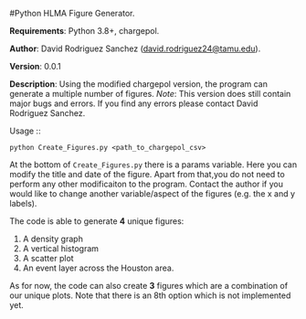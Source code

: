 #Python HLMA Figure Generator.

**Requirements**: Python 3.8+, chargepol.

**Author**: David Rodriguez Sanchez (david.rodriguez24@tamu.edu).

**Version**: 0.0.1

**Description**: Using the modified chargepol version, the program can generate a multiple number of figures. *Note*: This version does still contain major bugs and errors. If you find any errors please contact David Rodriguez Sanchez.

Usage ::
```
python Create_Figures.py <path_to_chargepol_csv>
```

At the bottom of ```Create_Figures.py``` there is a params variable. Here you can modify the title and date of the figure. Apart from that,you do not need to perform any other modificaiton to the program. Contact the author if you would like to change another variable/aspect of the figures (e.g. the x and y labels).

The code is able to generate **4** unique figures:

1. A density graph
2. A vertical histogram
3. A scatter plot
4. An event layer across the Houston area.

As for now, the code can also create **3** figures which are a combination of our unique plots. Note that there is an 8th option which is not implemented yet.